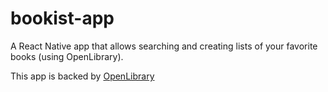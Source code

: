 # bookist-app
A React Native app that allows searching and creating lists of your favorite books (using OpenLibrary).

This app is backed by [OpenLibrary](https://openlibrary.org/developers/api)

